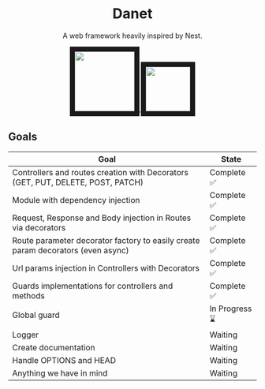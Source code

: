 <h1 align="center">Danet</h1>
<p align="center">A web framework heavily inspired by Nest.</p>

<p align="center">
<a href="http://commitizen.github.io/cz-cli/">
    <img src="https://img.shields.io/badge/commitizen-friendly-brightgreen.svg" width="121" border="10"/>
</a>
<a href="https://www.codefactor.io/repository/github/sorikairox/Danet">
    <img src="https://www.codefactor.io/repository/github/sorikairox/Danet/badge" width="90" border="10"/>
</a>
</p>

## Goals

| Goal                                                              | State        |
|-------------------------------------------------------------------|--------------|
| Controllers and routes creation with Decorators (GET, PUT, DELETE, POST, PATCH) | Complete ✅   |
| Module with dependency injection                                  | Complete ✅   |
| Request, Response and Body injection in Routes via decorators     | Complete ✅   |
| Route parameter decorator factory to easily create param decorators (even async) | Complete ✅   |
| Url params injection in Controllers with Decorators               | Complete ✅   |
| Guards implementations for controllers and methods                | Complete ✅   |
| Global guard                                                      | In Progress ⌛ |
| Logger                                                            | Waiting      |
| Create documentation                                              | Waiting      |
| Handle OPTIONS and HEAD                                           | Waiting      |
| Anything we have in mind                                          | Waiting      |
